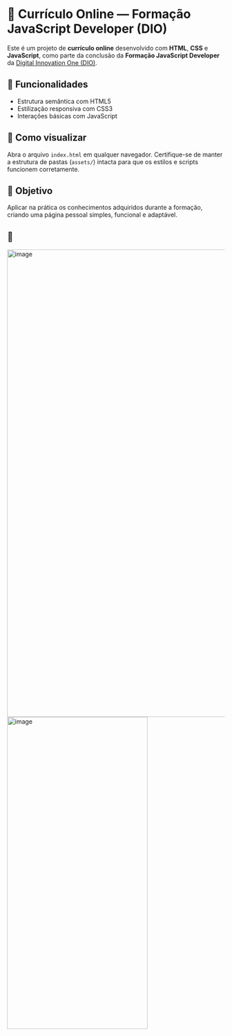 # 💼 Currículo Online — Formação JavaScript Developer (DIO)

Este é um projeto de **currículo online** desenvolvido com **HTML**, **CSS** e **JavaScript**, como parte da conclusão da **Formação JavaScript Developer** da [Digital Innovation One (DIO)](https://www.dio.me/).

## 🚀 Funcionalidades

- Estrutura semântica com HTML5  
- Estilização responsiva com CSS3  
- Interações básicas com JavaScript

## 📁 Como visualizar

Abra o arquivo `index.html` em qualquer navegador. Certifique-se de manter a estrutura de pastas (`assets/`) intacta para que os estilos e scripts funcionem corretamente.

## 📌 Objetivo

Aplicar na prática os conhecimentos adquiridos durante a formação, criando uma página pessoal simples, funcional e adaptável.

## 📸

<img width="1920" height="1080" alt="image" src="https://github.com/user-attachments/assets/e957f6ce-c017-4698-aa80-a97802b8ad70" />
<img width="325" height="721" alt="image" src="https://github.com/user-attachments/assets/a12bd349-65cb-4b88-9c45-c79e1c953895" />



